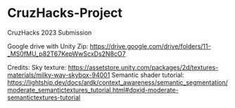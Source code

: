 # CruzHacks-Project

CruzHacks 2023 Submission

Google drive with Unity Zip: https://drive.google.com/drive/folders/11-_MS0fMU_p82T67KepWwScxDs2N8cO7

Credits:
Sky texture: https://assetstore.unity.com/packages/2d/textures-materials/milky-way-skybox-94001
Semantic shader tutorial: https://lightship.dev/docs/ardk/context_awareness/semantic_segmentation/moderate_semantictextures_tutorial.html#doxid-moderate-semantictextures-tutorial

